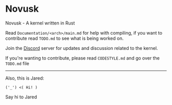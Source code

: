 # Novusk

Novusk - A kernel written in Rust


Read ``Documentation/<arch>/main.md`` for help with compiling, if you want to contribute read ``TODO.md`` to see what is
being worked on.

Join the [Discord](https://discord.gg/hcVcCugVFP) server for updates and discussion related to the kernel.

If you're wanting to contribute, please read ``CODESTYLE.md`` and go over the ``TODO.md`` file

---

Also, this is Jared:
```commandline
('_') <( Hi! )
```

Say hi to Jared

